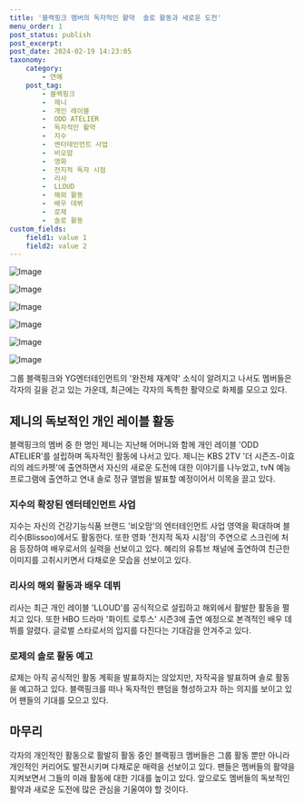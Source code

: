 ```yaml
---
title: '블랙핑크 멤버의 독자적인 활약  솔로 활동과 새로운 도전'
menu_order: 1
post_status: publish
post_excerpt: 
post_date: 2024-02-19 14:23:05
taxonomy:
    category:
        - 연예
    post_tag:
        - 블랙핑크
        -  제니
        -  개인 레이블
        -  ODD ATELIER
        -  독자적인 활약
        -  지수
        -  엔터테인먼트 사업
        -  비오맘
        -  영화
        -  전지적 독자 시점
        -  리사
        -  LLOUD
        -  해외 활동
        -  배우 데뷔
        -  로제
        -  솔로 활동
custom_fields:
    field1: value 1
    field2: value 2
---
```


![Image](https://ssl.pstatic.net/mimgnews/image/311/2024/02/14/0001691271_001_20240214070107967.jpeg?type=w540)

![Image](https://mimgnews.pstatic.net/image/311/2024/02/14/0001691271_002_20240214070107991.jpeg?type=w540)

![Image](https://ssl.pstatic.net/mimgnews/image/311/2024/02/14/0001691271_003_20240214070108019.jpeg?type=w540)

![Image](https://mimgnews.pstatic.net/image/311/2024/02/14/0001691271_004_20240214070108062.jpeg?type=w540)

![Image](https://ssl.pstatic.net/mimgnews/image/311/2024/02/14/0001691271_005_20240214070108086.jpeg?type=w540)

![Image](https://mimgnews.pstatic.net/image/311/2024/02/14/0001691271_006_20240214070108113.jpeg?type=w540)

그룹 블랙핑크와 YG엔터테인먼트의 '완전체 재계약' 소식이 알려지고 나서도 멤버들은 각자의 길을 걷고 있는 가운데, 최근에는 각자의 독특한 활약으로 화제를 모으고 있다. 
## 제니의 독보적인 개인 레이블 활동
블랙핑크의 멤버 중 한 명인 제니는 지난해 어머니와 함께 개인 레이블 'ODD ATELIER'를 설립하며 독자적인 활동에 나서고 있다. 제니는 KBS 2TV '더 시즌즈-이효리의 레드카펫'에 출연하면서 자신의 새로운 도전에 대한 이야기를 나누었고, tvN 예능프로그램에 출연하고 연내 솔로 정규 앨범을 발표할 예정이어서 이목을 끌고 있다.
### 지수의 확장된 엔터테인먼트 사업
지수는 자신의 건강기능식품 브랜드 '비오맘'의 엔터테인먼트 사업 영역을 확대하며 블리수(Blissoo)에서도 활동한다. 또한 영화 '전지적 독자 시점'의 주연으로 스크린에 처음 등장하여 배우로서의 실력을 선보이고 있다. 혜리의 유튜브 채널에 출연하여 친근한 이미지를 고취시키면서 다채로운 모습을 선보이고 있다.
### 리사의 해외 활동과 배우 데뷔
리사는 최근 개인 레이블 'LLOUD'를 공식적으로 설립하고 해외에서 활발한 활동을 펼치고 있다. 또한 HBO 드라마 '화이트 로투스' 시즌3에 출연 예정으로 본격적인 배우 데뷔를 알렸다. 글로벌 스타로서의 입지를 다진다는 기대감을 안겨주고 있다.
### 로제의 솔로 활동 예고
로제는 아직 공식적인 활동 계획을 발표하지는 않았지만, 자작곡을 발표하며 솔로 활동을 예고하고 있다. 블랙핑크를 떠나 독자적인 팬덤을 형성하고자 하는 의지를 보이고 있어 팬들의 기대를 모으고 있다.
## 마무리
각자의 개인적인 활동으로 활발히 활동 중인 블랙핑크 멤버들은 그룹 활동 뿐만 아니라 개인적인 커리어도 발전시키며 다채로운 매력을 선보이고 있다. 팬들은 멤버들의 활약을 지켜보면서 그들의 미래 활동에 대한 기대를 높이고 있다. 앞으로도 멤버들의 독보적인 활약과 새로운 도전에 많은 관심을 기울여야 할 것이다.
